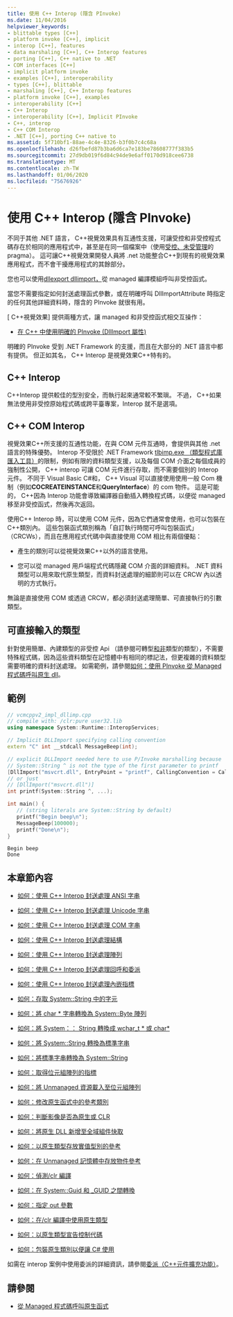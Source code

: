 ```yaml
---
title: 使用 C++ Interop (隱含 PInvoke)
ms.date: 11/04/2016
helpviewer_keywords:
- blittable types [C++]
- platform invoke [C++], implicit
- interop [C++], features
- data marshaling [C++], C++ Interop features
- porting [C++], C++ native to .NET
- COM interfaces [C++]
- implicit platform invoke
- examples [C++], interoperability
- types [C++], blittable
- marshaling [C++], C++ Interop features
- platform invoke [C++], examples
- interoperability [C++]
- C++ Interop
- interoperability [C++], Implicit PInvoke
- C++, interop
- C++ COM Interop
- .NET [C++], porting C++ native to
ms.assetid: 5f710bf1-88ae-4c4e-8326-b3f0b7c4c68a
ms.openlocfilehash: d26fbefd87b3ba6d6ca7e183be78608777f383b5
ms.sourcegitcommit: 27d9db019f6d84c94de9e6aff0170d918cee6738
ms.translationtype: MT
ms.contentlocale: zh-TW
ms.lasthandoff: 01/06/2020
ms.locfileid: "75676926"
---
```

# <a name="using-c-interop-implicit-pinvoke"></a>使用 C++ Interop (隱含 PInvoke)

不同于其他 .NET 語言， C++視覺效果具有互通性支援，可讓受控和非受控程式碼存在於相同的應用程式中，甚至是在同一個檔案中（使用[受控、未受管理](../preprocessor/managed-unmanaged.md)的 pragma）。 這可讓C++視覺效果開發人員將 .net 功能整合C++到現有的視覺效果應用程式，而不會干擾應用程式的其餘部分。

您也可以使用[dllexport dllimport，](../cpp/dllexport-dllimport.md)從 managed 編譯模組呼叫非受控函式。

當您不需要指定如何封送處理函式參數，或在明確呼叫 DllImportAttribute 時指定的任何其他詳細資料時，隱含的 PInvoke 就很有用。

[ C++視覺效果] 提供兩種方式，讓 managed 和非受控函式相交互操作：

- [在 C++ 中使用明確的 PInvoke (DllImport 屬性)](../dotnet/using-explicit-pinvoke-in-cpp-dllimport-attribute.md)

明確的 PInvoke 受到 .NET Framework 的支援，而且在大部分的 .NET 語言中都有提供。 但正如其名， C++ Interop 是視覺效果C++特有的。

## <a name="c-interop"></a>C++ Interop

C++Interop 提供較佳的型別安全，而執行起來通常較不繁瑣。 不過， C++如果無法使用非受控原始程式碼或跨平臺專案，Interop 就不是選項。

## <a name="c-com-interop"></a>C++ COM Interop

視覺效果C++所支援的互通性功能，在與 COM 元件互通時，會提供與其他 .net 語言的特殊優勢。 Interop 不受限於 .NET Framework [tlbimp.exe （類型程式庫匯入工具）](/dotnet/framework/tools/tlbimp-exe-type-library-importer)的限制，例如有限的資料類型支援，以及每個 COM 介面之每個成員的強制性公開， C++ interop 可讓 COM 元件進行存取，而不需要個別的 Interop 元件。 不同于 Visual Basic C#和， C++ Visual 可以直接使用使用一般 Com 機制（例如**COCREATEINSTANCE**和**QueryInterface**）的 com 物件。 這是可能的， C++因為 Interop 功能會導致編譯器自動插入轉換程式碼，以便從 managed 移至非受控函式，然後再次返回。

使用C++ Interop 時，可以使用 COM 元件，因為它們通常會使用，也可以包裝在C++類別內。 這些包裝函式類別稱為「自訂執行時間可呼叫包裝函式」（CRCWs），而且在應用程式代碼中與直接使用 COM 相比有兩個優點：

- 產生的類別可以從視覺效果C++以外的語言使用。

- 您可以從 managed 用戶端程式代碼隱藏 COM 介面的詳細資料。 .NET 資料類型可以用來取代原生類型，而資料封送處理的細節則可以在 CRCW 內以透明的方式執行。

無論是直接使用 COM 或透過 CRCW，都必須封送處理簡單、可直接執行的引數類型。

## <a name="blittable-types"></a>可直接輸入的類型

針對使用簡單、內建類型的非受控 Api （請參閱可轉型[和非](/dotnet/framework/interop/blittable-and-non-blittable-types)類型的類型），不需要特殊程式碼，因為這些資料類型在記憶體中有相同的標記法，但更複雜的資料類型需要明確的資料封送處理。 如需範例，請參閱[如何：使用 PInvoke 從 Managed 程式碼呼叫原生 dll](../dotnet/how-to-call-native-dlls-from-managed-code-using-pinvoke.md)。

## <a name="example"></a>範例

```cpp
// vcmcppv2_impl_dllimp.cpp
// compile with: /clr:pure user32.lib
using namespace System::Runtime::InteropServices;

// Implicit DLLImport specifying calling convention
extern "C" int __stdcall MessageBeep(int);

// explicit DLLImport needed here to use P/Invoke marshalling because
// System::String ^ is not the type of the first parameter to printf
[DllImport("msvcrt.dll", EntryPoint = "printf", CallingConvention = CallingConvention::Cdecl,  CharSet = CharSet::Ansi)]
// or just
// [DllImport("msvcrt.dll")]
int printf(System::String ^, ...);

int main() {
   // (string literals are System::String by default)
   printf("Begin beep\n");
   MessageBeep(100000);
   printf("Done\n");
}
```

```Output
Begin beep
Done
```

## <a name="in-this-section"></a>本章節內容

- [如何：使用 C++ Interop 封送處理 ANSI 字串](../dotnet/how-to-marshal-ansi-strings-using-cpp-interop.md)

- [如何：使用 C++ Interop 封送處理 Unicode 字串](../dotnet/how-to-marshal-unicode-strings-using-cpp-interop.md)

- [如何：使用 C++ Interop 封送處理 COM 字串](../dotnet/how-to-marshal-com-strings-using-cpp-interop.md)

- [如何：使用 C++ Interop 封送處理結構](../dotnet/how-to-marshal-structures-using-cpp-interop.md)

- [如何：使用 C++ Interop 封送處理陣列](../dotnet/how-to-marshal-arrays-using-cpp-interop.md)

- [如何：使用 C++ Interop 封送處理回呼和委派](../dotnet/how-to-marshal-callbacks-and-delegates-by-using-cpp-interop.md)

- [如何：使用 C++ Interop 封送處理內嵌指標](../dotnet/how-to-marshal-embedded-pointers-using-cpp-interop.md)

- [如何：存取 System::String 中的字元](../dotnet/how-to-access-characters-in-a-system-string.md)

- [如何：將 char * 字串轉換為 System::Byte 陣列](../dotnet/how-to-convert-char-star-string-to-system-byte-array.md)

- [如何：將 System：： String 轉換成 wchar_t * 或 char\*](../dotnet/how-to-convert-system-string-to-wchar-t-star-or-char-star.md)

- [如何：將 System::String 轉換為標準字串](../dotnet/how-to-convert-system-string-to-standard-string.md)

- [如何：將標準字串轉換為 System::String](../dotnet/how-to-convert-standard-string-to-system-string.md)

- [如何：取得位元組陣列的指標](../dotnet/how-to-obtain-a-pointer-to-byte-array.md)

- [如何：將 Unmanaged 資源載入至位元組陣列](../dotnet/how-to-load-unmanaged-resources-into-a-byte-array.md)

- [如何：修改原生函式中的參考類別](../dotnet/how-to-modify-reference-class-in-a-native-function.md)

- [如何：判斷影像是否為原生或 CLR](../dotnet/how-to-determine-if-an-image-is-native-or-clr.md)

- [如何：將原生 DLL 新增至全域組件快取](../dotnet/how-to-add-native-dll-to-global-assembly-cache.md)

- [如何：以原生類型存放實值型別的參考](../dotnet/how-to-hold-reference-to-value-type-in-native-type.md)

- [如何：在 Unmanaged 記憶體中存放物件參考](../dotnet/how-to-hold-object-reference-in-unmanaged-memory.md)

- [如何：偵測/clr 編譯](../dotnet/how-to-detect-clr-compilation.md)

- [如何：在 System::Guid 和 _GUID 之間轉換](../dotnet/how-to-convert-between-system-guid-and-guid.md)

- [如何：指定 out 參數](../dotnet/how-to-specify-an-out-parameter.md)

- [如何：在/clr 編譯中使用原生類型](../dotnet/how-to-use-a-native-type-in-a-clr-compilation.md)

- [如何：以原生類型宣告控制代碼](../dotnet/how-to-declare-handles-in-native-types.md)

- [如何：包裝原生類別以便讓 C# 使用](../dotnet/how-to-wrap-native-class-for-use-by-csharp.md)

如需在 interop 案例中使用委派的詳細資訊，請參閱[委派（C++元件擴充功能）](../extensions/delegate-cpp-component-extensions.md)。

## <a name="see-also"></a>請參閱

- [從 Managed 程式碼呼叫原生函式](../dotnet/calling-native-functions-from-managed-code.md)
